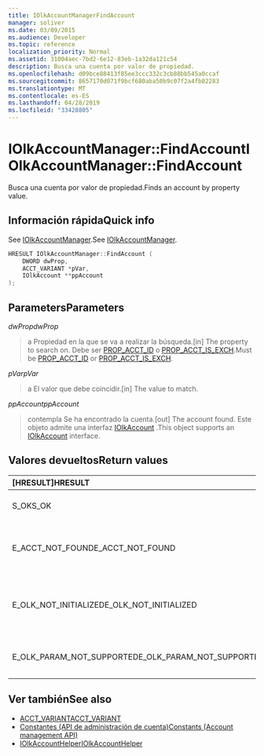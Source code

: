 ```yaml
---
title: IOlkAccountManagerFindAccount
manager: soliver
ms.date: 03/09/2015
ms.audience: Developer
ms.topic: reference
localization_priority: Normal
ms.assetid: 31004aec-7bd2-6e12-83eb-1a32da121c54
description: Busca una cuenta por valor de propiedad.
ms.openlocfilehash: d09bce88413f85ee3ccc332c3cb88bb545a0ccaf
ms.sourcegitcommit: 8657170d071f9bcf680aba50b9c07f2a4fb82283
ms.translationtype: MT
ms.contentlocale: es-ES
ms.lasthandoff: 04/28/2019
ms.locfileid: "33428805"
---
```

# <a name="iolkaccountmanagerfindaccount"></a><span data-ttu-id="1dcb9-103">IOlkAccountManager::FindAccount</span><span class="sxs-lookup"><span data-stu-id="1dcb9-103">IOlkAccountManager::FindAccount</span></span>

<span data-ttu-id="1dcb9-104">Busca una cuenta por valor de propiedad.</span><span class="sxs-lookup"><span data-stu-id="1dcb9-104">Finds an account by property value.</span></span>
  
## <a name="quick-info"></a><span data-ttu-id="1dcb9-105">Información rápida</span><span class="sxs-lookup"><span data-stu-id="1dcb9-105">Quick info</span></span>

<span data-ttu-id="1dcb9-106">See [IOlkAccountManager](iolkaccountmanager.md).</span><span class="sxs-lookup"><span data-stu-id="1dcb9-106">See [IOlkAccountManager](iolkaccountmanager.md).</span></span>
  
```cpp
HRESULT IOlkAccountManager::FindAccount (  
    DWORD dwProp, 
    ACCT_VARIANT *pVar, 
    IOlkAccount **ppAccount 
);
```

## <a name="parameters"></a><span data-ttu-id="1dcb9-107">Parameters</span><span class="sxs-lookup"><span data-stu-id="1dcb9-107">Parameters</span></span>

<span data-ttu-id="1dcb9-108">_dwProp_</span><span class="sxs-lookup"><span data-stu-id="1dcb9-108">_dwProp_</span></span>
  
> <span data-ttu-id="1dcb9-109">a Propiedad en la que se va a realizar la búsqueda.</span><span class="sxs-lookup"><span data-stu-id="1dcb9-109">[in] The property to search on.</span></span> <span data-ttu-id="1dcb9-110">Debe ser [PROP_ACCT_ID](prop_acct_id.md) o [PROP_ACCT_IS_EXCH](prop_acct_is_exch.md).</span><span class="sxs-lookup"><span data-stu-id="1dcb9-110">Must be [PROP_ACCT_ID](prop_acct_id.md) or [PROP_ACCT_IS_EXCH](prop_acct_is_exch.md).</span></span>
    
<span data-ttu-id="1dcb9-111">_pVar_</span><span class="sxs-lookup"><span data-stu-id="1dcb9-111">_pVar_</span></span>
  
> <span data-ttu-id="1dcb9-112">a El valor que debe coincidir.</span><span class="sxs-lookup"><span data-stu-id="1dcb9-112">[in] The value to match.</span></span>
    
<span data-ttu-id="1dcb9-113">_ppAccount_</span><span class="sxs-lookup"><span data-stu-id="1dcb9-113">_ppAccount_</span></span>
  
> <span data-ttu-id="1dcb9-114">contempla Se ha encontrado la cuenta.</span><span class="sxs-lookup"><span data-stu-id="1dcb9-114">[out] The account found.</span></span> <span data-ttu-id="1dcb9-115">Este objeto admite una interfaz [IOlkAccount](iolkaccount.md) .</span><span class="sxs-lookup"><span data-stu-id="1dcb9-115">This object supports an [IOlkAccount](iolkaccount.md) interface.</span></span> 
    
## <a name="return-values"></a><span data-ttu-id="1dcb9-116">Valores devueltos</span><span class="sxs-lookup"><span data-stu-id="1dcb9-116">Return values</span></span>

|<span data-ttu-id="1dcb9-117">**[HRESULT]**</span><span class="sxs-lookup"><span data-stu-id="1dcb9-117">**HRESULT**</span></span>|<span data-ttu-id="1dcb9-118">**Description**</span><span class="sxs-lookup"><span data-stu-id="1dcb9-118">**Description**</span></span>|
|:-----|:-----|
|<span data-ttu-id="1dcb9-119">S_OK</span><span class="sxs-lookup"><span data-stu-id="1dcb9-119">S_OK</span></span>  <br/> |<span data-ttu-id="1dcb9-120">La llamada ha sido correcta.</span><span class="sxs-lookup"><span data-stu-id="1dcb9-120">The call succeeded.</span></span>  <br/> |
|<span data-ttu-id="1dcb9-121">E_ACCT_NOT_FOUND</span><span class="sxs-lookup"><span data-stu-id="1dcb9-121">E_ACCT_NOT_FOUND</span></span>  <br/> |<span data-ttu-id="1dcb9-122">No se encuentra la cuenta especificada.</span><span class="sxs-lookup"><span data-stu-id="1dcb9-122">The specified account cannot be found.</span></span>  <br/> |
|<span data-ttu-id="1dcb9-123">E_OLK_NOT_INITIALIZED</span><span class="sxs-lookup"><span data-stu-id="1dcb9-123">E_OLK_NOT_INITIALIZED</span></span>  <br/> |<span data-ttu-id="1dcb9-124">No se ha inicializado el Administrador de cuentas para su uso.</span><span class="sxs-lookup"><span data-stu-id="1dcb9-124">The account manager has not been initialized for use.</span></span>  <br/> |
|<span data-ttu-id="1dcb9-125">E_OLK_PARAM_NOT_SUPPORTED</span><span class="sxs-lookup"><span data-stu-id="1dcb9-125">E_OLK_PARAM_NOT_SUPPORTED</span></span>  <br/> |<span data-ttu-id="1dcb9-126">Uno o más parámetros no son válidos.</span><span class="sxs-lookup"><span data-stu-id="1dcb9-126">One or more parameters are invalid.</span></span>  <br/> |
   
## <a name="see-also"></a><span data-ttu-id="1dcb9-127">Ver también</span><span class="sxs-lookup"><span data-stu-id="1dcb9-127">See also</span></span>

- [<span data-ttu-id="1dcb9-128">ACCT_VARIANT</span><span class="sxs-lookup"><span data-stu-id="1dcb9-128">ACCT_VARIANT</span></span>](acct_variant.md)  
- [<span data-ttu-id="1dcb9-129">Constantes (API de administración de cuenta)</span><span class="sxs-lookup"><span data-stu-id="1dcb9-129">Constants (Account management API)</span></span>](constants-account-management-api.md)  
- [<span data-ttu-id="1dcb9-130">IOlkAccountHelper</span><span class="sxs-lookup"><span data-stu-id="1dcb9-130">IOlkAccountHelper</span></span>](iolkaccounthelper.md)

